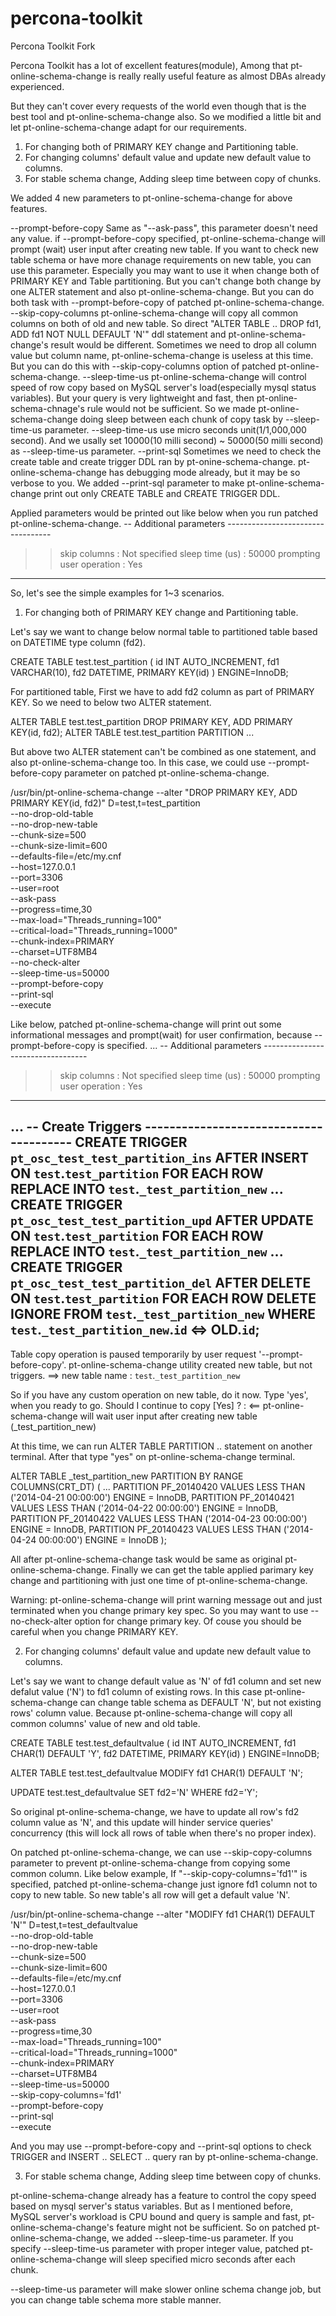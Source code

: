 percona-toolkit
===============

Percona Toolkit Fork

Percona Toolkit has a lot of excellent features(module), Among that pt-online-schema-change is really really useful feature as almost DBAs already experienced.

But they can't cover every requests of the world even though that is the best tool and pt-online-schema-change also.
So we modified a little bit and let pt-online-schema-change adapt for our requirements.

  1) For changing both of PRIMARY KEY change and Partitioning table.
  2) For changing columns' default value and update new default value to columns.
  3) For stable schema change, Adding sleep time between copy of chunks.

We added 4 new parameters to pt-online-schema-change for above features.

--prompt-before-copy
Same as "--ask-pass", this parameter doesn't need any value. if --prompt-before-copy specified, pt-online-schema-change will prompt (wait) user input after creating new table. If you want to check new table schema or have more chanage requirements on new table, you can use this parameter. Especially you may want to use it when change both of PRIMARY KEY and Table partitioning. But you can't change both change by one ALTER statement and also pt-online-schema-change. But you can do both task with --prompt-before-copy of patched pt-online-schema-change. 
--skip-copy-columns
pt-online-schema-change will copy all common columns on both of old and new table. So direct "ALTER TABLE .. DROP fd1, ADD fd1 NOT NULL DEFAULT 'N'" ddl statement and pt-online-schema-change's result would be different. Sometimes we need to drop all column value but column name, pt-online-schema-change is useless at this time. But you can do this with --skip-copy-columns option of patched pt-online-schema-change.
--sleep-time-us
pt-online-schema-change will control speed of row copy based on MySQL server's load(especially mysql status variables). But your query is very lightweight and fast, then pt-online-schema-chnage's rule would not be sufficient. So we made pt-online-schema-change doing sleep between each chunk of copy task by --sleep-time-us parameter. --sleep-time-us use micro seconds unit(1/1,000,000 second). And we usally set 10000(10 milli second) ~ 50000(50 milli second) as --sleep-time-us parameter.
--print-sql
Sometimes we need to check the create table and create trigger DDL ran by pt-onine-schema-change. pt-online-schema-change has debugging mode already, but it may be so verbose to you. We added --print-sql parameter to make pt-online-schema-change print out only CREATE TABLE and CREATE TRIGGER DDL.


Applied parameters would be printed out like below when you run patched pt-online-schema-change.
-- Additional parameters ----------------------------------
  >> skip columns : Not specified
  >> sleep time (us) : 50000
  >> prompting user operation : Yes
-----------------------------------------------------------

So, let's see the simple examples for 1~3 scenarios.

1) For changing both of PRIMARY KEY change and Partitioning table.

Let's say we want to change below normal table to partitioned table based on DATETIME type column (fd2).

CREATE TABLE test.test_partition (
  id INT AUTO_INCREMENT,
  fd1 VARCHAR(10),
  fd2 DATETIME,
  PRIMARY KEY(id)
) ENGINE=InnoDB;

For partitioned table, First we have to add fd2 column as part of PRIMARY KEY.
So we need to below two ALTER statement.

ALTER TABLE test.test_partition DROP PRIMARY KEY, ADD PRIMARY KEY(id, fd2);
ALTER TABLE test.test_partition PARTITION ...

But above two ALTER statement can't be combined as one statement, and also pt-online-schema-change too.
In this case, we could use --prompt-before-copy parameter on patched pt-online-schema-change.

/usr/bin/pt-online-schema-change --alter "DROP PRIMARY KEY, ADD PRIMARY KEY(id, fd2)" D=test,t=test_partition \
--no-drop-old-table \
--no-drop-new-table \
--chunk-size=500 \
--chunk-size-limit=600 \
--defaults-file=/etc/my.cnf \
--host=127.0.0.1 \
--port=3306 \
--user=root \
--ask-pass \
--progress=time,30 \
--max-load="Threads_running=100" \
--critical-load="Threads_running=1000" \
--chunk-index=PRIMARY \
--charset=UTF8MB4 \
--no-check-alter \
--sleep-time-us=50000 \
--prompt-before-copy \
--print-sql \
--execute

Like below, patched pt-online-schema-change will print out some informational messages and prompt(wait) for user confirmation, because --prompt-before-copy is specified.
...
-- Additional parameters ----------------------------------
  >> skip columns : Not specified
  >> sleep time (us) : 50000
  >> prompting user operation : Yes
-----------------------------------------------------------
...
-- Create Triggers ---------------------------------------
CREATE TRIGGER `pt_osc_test_test_partition_ins` AFTER INSERT ON `test`.`test_partition` FOR EACH ROW REPLACE INTO `test`.`_test_partition_new` ...
CREATE TRIGGER `pt_osc_test_test_partition_upd` AFTER UPDATE ON `test`.`test_partition` FOR EACH ROW REPLACE INTO `test`.`_test_partition_new` ...
CREATE TRIGGER `pt_osc_test_test_partition_del` AFTER DELETE ON `test`.`test_partition` FOR EACH ROW DELETE IGNORE FROM `test`.`_test_partition_new` WHERE `test`.`_test_partition_new`.`id` <=> OLD.`id`;
----------------------------------------------------------

Table copy operation is paused temporarily by user request '--prompt-before-copy'.
pt-online-schema-change utility created new table, but not triggers.
   ==> new table name : `test`.`_test_partition_new`

So if you have any custom operation on new table, do it now.
Type 'yes', when you ready to go.
Should I continue to copy [Yes] ? : <== pt-online-schema-change will wait user input after creating new table (_test_partition_new)


At this time, we can run ALTER TABLE PARTITION .. statement on another terminal. After that type "yes" on pt-online-schema-change terminal.

ALTER TABLE _test_partition_new
PARTITION BY RANGE COLUMNS(CRT_DT)
(
 ...
 PARTITION PF_20140420 VALUES LESS THAN ('2014-04-21 00:00:00') ENGINE = InnoDB,
 PARTITION PF_20140421 VALUES LESS THAN ('2014-04-22 00:00:00') ENGINE = InnoDB,
 PARTITION PF_20140422 VALUES LESS THAN ('2014-04-23 00:00:00') ENGINE = InnoDB,
 PARTITION PF_20140423 VALUES LESS THAN ('2014-04-24 00:00:00') ENGINE = InnoDB
);

All after pt-online-schema-change task would be same as original pt-online-schema-change.
Finally we can get the table applied parimary key change and partitioning with just one time of pt-online-schema-change.

Warning: pt-online-schema-change will print warning message out and just terminated when you change primary key spec. So you may want to use --no-check-alter option for change primary key. Of couse you should be careful when you change PRIMARY KEY.



2) For changing columns' default value and update new default value to columns.

Let's say we want to change default value as 'N' of fd1 column and set new defalut value ('N') to fd1 column of existing rows.
In this case pt-online-schema-change can change table schema as DEFAULT 'N', but not existing rows' column value. Because pt-online-schema-change will copy all common columns' value of new and old table.

CREATE TABLE test.test_defaultvalue (
  id INT AUTO_INCREMENT,
  fd1 CHAR(1) DEFAULT 'Y',
  fd2 DATETIME,
  PRIMARY KEY(id)
) ENGINE=InnoDB;

ALTER TABLE test.test_defaultvalue MODIFY fd1 CHAR(1) DEFAULT 'N';

UPDATE test.test_defaultvalue SET fd2='N' WHERE fd2='Y';

So original pt-online-schema-change, we have to update all row's fd2 column value as 'N', and this update will hinder service queries' concurrency (this will lock all rows of table when there's no proper index).

On patched pt-online-schema-change, we can use --skip-copy-columns parameter to prevent pt-online-schema-change from copying some common column.
Like below example, If "--skip-copy-columns='fd1'" is specified, patched pt-online-schema-change just ignore fd1 column not to copy to new table. So new table's all row will get a default value 'N'.

/usr/bin/pt-online-schema-change --alter "MODIFY fd1 CHAR(1) DEFAULT 'N'" D=test,t=test_defaultvalue \
--no-drop-old-table \
--no-drop-new-table \
--chunk-size=500 \
--chunk-size-limit=600 \
--defaults-file=/etc/my.cnf \
--host=127.0.0.1 \
--port=3306 \
--user=root \
--ask-pass \
--progress=time,30 \
--max-load="Threads_running=100" \
--critical-load="Threads_running=1000" \
--chunk-index=PRIMARY \
--charset=UTF8MB4 \
--sleep-time-us=50000 \
--skip-copy-columns='fd1' \
--prompt-before-copy \
--print-sql \
--execute

And you may use --prompt-before-copy and --print-sql options to check TRIGGER and INSERT .. SELECT .. query ran by pt-online-schema-change.


3) For stable schema change, Adding sleep time between copy of chunks.

pt-online-schema-change already has a feature to control the copy speed based on mysql server's status variables. But as I mentioned before, MySQL server's workload is CPU bound and query is sample and fast, pt-online-schema-change's feature might not be sufficient.
So on patched pt-online-schema-change, we added --sleep-time-us parameter. If you specify --sleep-time-us parameter with proper integer value, patched pt-online-schema-change will sleep specified micro seconds after each chunk.

--sleep-time-us parameter will make slower online schema change job, but you can change table schema more stable manner.
